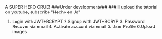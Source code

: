 A SUPER HERO CRUD!
###Under development###
###Ill upload the tutorial on youtube, subscribe "Hecho en Js"
1. Login with JWT+BCRYPT 2.Signup with JWT+BCRYP 3. Password Recover via email 4. Activate account via email 5. User Profile 6.Upload images

